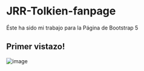 # JRR-Tolkien-fanpage
Éste ha sido mi trabajo para la Página de Bootstrap 5

## Primer vistazo!
![image](https://user-images.githubusercontent.com/91873599/153755388-556c8387-6ac1-4b20-83f8-30b73f409100.png)
